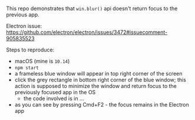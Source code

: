 This repo demonstrates that `win.blur()` api doesn't return focus to the previous app.

Electron issue: https://github.com/electron/electron/issues/3472#issuecomment-905835523

Steps to reproduce:
  - macOS (mine is `10.14`)
  - `npm start`
  - a frameless blue window will appear in top right corner of the screen
  - click the grey rectangle in bottom right corner of the blue window; this action is supposed to minimize the window and return focus to the previously focused app in the OS
    - the code involved is in ...
  - as you can see by pressing Cmd+F2 - the focus remains in the Electron app

